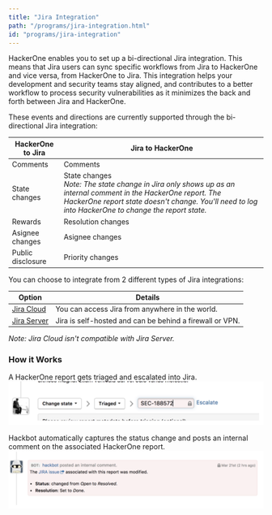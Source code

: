 ```yaml
---
title: "Jira Integration"
path: "/programs/jira-integration.html"
id: "programs/jira-integration"
---
```


HackerOne enables you to set up a bi-directional Jira integration. This means that Jira users can sync specific workflows from Jira to HackerOne and vice versa, from HackerOne to Jira. This integration helps your development and security teams stay aligned, and contributes to a better workflow to process security vulnerabilities as it minimizes the back and forth between Jira and HackerOne.

These events and directions are currently supported through the bi-directional Jira integration:

HackerOne to Jira | Jira to HackerOne
----------------- | -------------------
Comments | Comments
State changes | State changes<br><i>Note: The state change in Jira only shows up as an internal comment in the HackerOne report. The HackerOne report state doesn't change. You'll need to log into HackerOne to change the report state.
Rewards | Resolution changes
Asignee changes | Asignee changes
Public disclosure | Priority changes

You can choose to integrate from 2 different types of Jira integrations:

Option | Details
------ | -------
[Jira Cloud](jira-cloud-integration.html) | You can access Jira from anywhere in the world.
[Jira Server](jira-server-integration.html)| Jira is self-hosted and can be behind a firewall or VPN.

<i>Note: Jira Cloud isn't compatible with Jira Server.</i>

### How it Works
A HackerOne report gets triaged and escalated into Jira.
![jira-integration-1](./images/jira-integration.png)

Hackbot automatically captures the status change and posts an internal comment on the associated HackerOne report.
![jira-integration-2](./images/jira-cloud-4.png)
